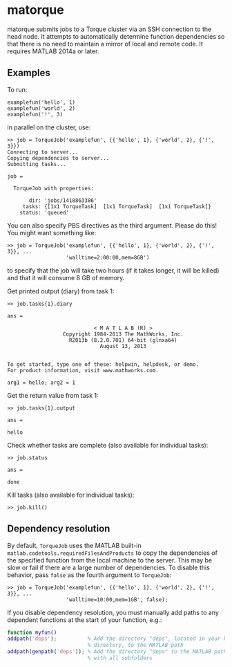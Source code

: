 # matorque

matorque submits jobs to a Torque cluster via an SSH connection to the head node. It attempts to automatically determine function dependencies so that there is no need to maintain a mirror of local and remote code. It requires MATLAB 2014a or later.

## Examples

To run:

```
examplefun('hello', 1)
examplefun('world', 2)
examplefun('!', 3)
```

in parallel on the cluster, use:

```
>> job = TorqueJob('examplefun', {{'hello', 1}, {'world', 2}, {'!', 3}})
Connecting to server...
Copying dependencies to server...
Submitting tasks...

job =

  TorqueJob with properties:

       dir: 'jobs/1418863386'
     tasks: {[1x1 TorqueTask]  [1x1 TorqueTask]  [1x1 TorqueTask]}
    status: 'queued'
```

You can also specify PBS directives as the third argument. Please do this! You might want something like:

```
>> job = TorqueJob('examplefun', {{'hello', 1}, {'world', 2}, {'!', 3}}, ...
                   'walltime=2:00:00,mem=8GB')
```

to specify that the job will take two hours (if it takes longer, it will be killed) and that it will consume 8 GB of memory.

Get printed output (diary) from task 1:

```
>> job.tasks{1}.diary

ans =

                            < M A T L A B (R) >
                  Copyright 1984-2013 The MathWorks, Inc.
                    R2013b (8.2.0.701) 64-bit (glnxa64)
                              August 13, 2013


To get started, type one of these: helpwin, helpdesk, or demo.
For product information, visit www.mathworks.com.

arg1 = hello; arg2 = 1
```

Get the return value from task 1:

```
>> job.tasks{1}.output

ans =

hello
```

Check whether tasks are complete (also available for individual tasks):

```
>> job.status

ans =

done
```

Kill tasks (also available for individual tasks):

```
>> job.kill()
```

## Dependency resolution

By default, `TorqueJob` uses the MATLAB built-in `matlab.codetools.requiredFilesAndProducts` to copy the dependencies of the specified function from the local machine to the server. This may be slow or fail if there are a large number of dependencies. To disable this behavior, pass `false` as the fourth argument to `TorqueJob`:

```
>> job = TorqueJob('examplefun', {{'hello', 1}, {'world', 2}, {'!', 3}}, ...
                   'walltime=10:00,mem=1GB', false);
```

If you disable dependency resolution, you must manually add paths to any dependent functions at the start of your function, e.g.:

```matlab
function myfun()
addpath('deps');          % Add the directory "deps", located in your home
                          % directory, to the MATLAB path
addpath(genpath('deps')); % Add the directory "deps" to the MATLAB path along
                          % with all subfolders
```

